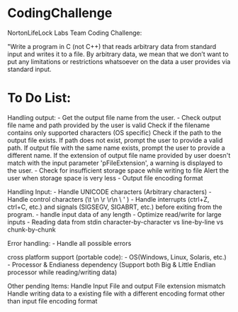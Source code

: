 # CodingChallenge
NortonLifeLock Labs Team Coding Challenge:

"Write a program in C (not C++) that reads arbitrary data from standard input and writes it to a file. 
By arbitrary data, we mean that we don’t want to put any limitations or restrictions whatsoever on the data a user provides via standard input. 

To Do List:
======================

Handling output:
	- Get the output file name from the user.
	- Check output file name and path provided by the user is valid 
		  Check if the filename contains only supported characters (OS specific)
		  Check if the path to the output file exists. If path does not exist, prompt the user to provide a valid path.
		  If output file with the same name exists, prompt the user to provide a different name.
		  If the extension of output file name provided by user doesn't match with the input parameter 'pFileExtension', a warning is displayed to the user.
	- Check for insufficient storage space while writing to file
		  Alert the user when storage space is very less
	- Output file encoding format

Handling Input:
	- Handle UNICODE characters (Arbitrary characters)
	- Handle control characters (\t \n \r \r\n \\ \' )
	- Handle interrupts (ctrl+Z, ctrl+C, etc.) and signals (SIGSEGV, SIGABRT, etc.) before exiting from the program.
	- handle input data of any length
	- Optimize read/write for large inputs
	- Reading data from stdin
			character-by-character vs line-by-line vs chunk-by-chunk

Error handling:
	- Handle all possible errors

cross platform support (portable code):
	- OS(Windows, Linux, Solaris, etc.)
	- Processor & Endianess dependency (Support both Big & Little Endlian processor while reading/writing data) 

Other pending Items:
Handle Input File and output File extension mismatch
Handle writing data to a existing file with a different encoding format other than input file encoding format
